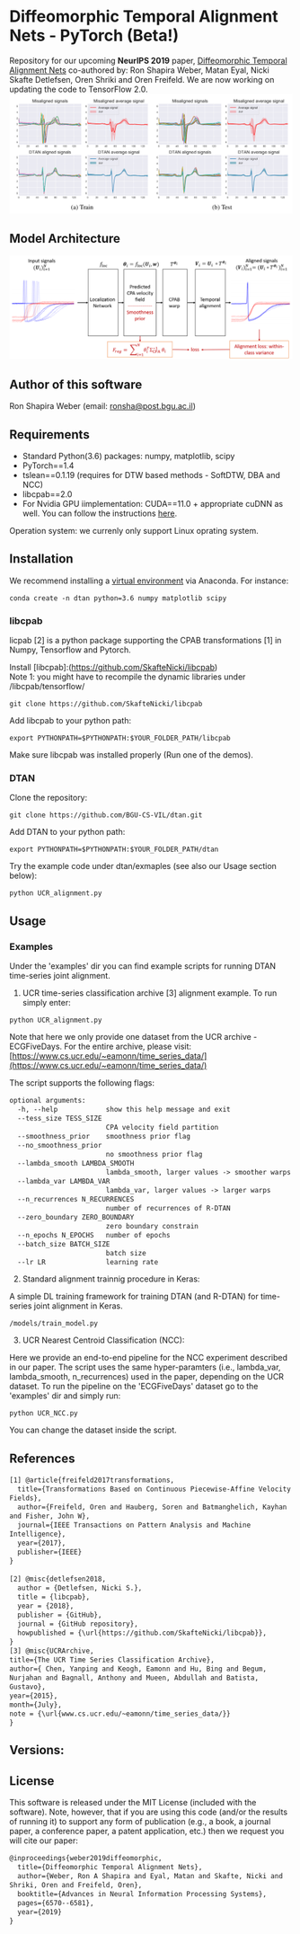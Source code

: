 # Diffeomorphic Temporal Alignment Nets - PyTorch (Beta!)
Repository for our upcoming <b>NeurIPS 2019</b> paper, [Diffeomorphic Temporal Alignment Nets](https://www.cs.bgu.ac.il/~orenfr/DTAN/ShapiraWeber_NeurIPS_2019.pdf) co-authored by: Ron Shapira Weber, Matan Eyal, Nicki Skafte Detlefsen, Oren Shriki and Oren Freifeld. We are now working on updating the code to TensorFlow 2.0.
<img src="/figures/dtan_intro_fig.png" alt="DTAN joint alignmnet of ECGFiveDays dataset.">
## Model Architecture
<img src="/figures/DTAN_detailed_model.png" alt="DTAN Architecture.">

## Author of this software
Ron Shapira Weber (email: ronsha@post.bgu.ac.il)

## Requirements
- Standard Python(3.6) packages: numpy, matplotlib, scipy
- PyTorch==1.4
- tslean==0.1.19 (requires for DTW based methods - SoftDTW, DBA and NCC)
- libcpab==2.0
- For Nvidia GPU iimplementation: CUDA==11.0 + appropriate cuDNN as well. You can follow the instructions [here](https://pytorch.org/get-started/locally/).

Operation system: we currenly only support Linux oprating system.

## Installation
We recommend installing a [virtual environment](https://docs.conda.io/projects/conda/en/latest/user-guide/tasks/manage-environments.html#creating-an-environment-with-commands) via Anaconda.
For instance:
```
conda create -n dtan python=3.6 numpy matplotlib scipy
```
### libcpab
licpab [2] is a python package supporting the CPAB transformations [1] in Numpy, Tensorflow and Pytorch.

Install [libcpab]:(https://github.com/SkafteNicki/libcpab) <br>
Note 1: you might have to recompile the dynamic libraries under /libcpab/tensorflow/ <br>
```
git clone https://github.com/SkafteNicki/libcpab
```
Add libcpab to your python path:
```
export PYTHONPATH=$PYTHONPATH:$YOUR_FOLDER_PATH/libcpab
```
Make sure libcpab was installed properly (Run one of the demos).

### DTAN
Clone the repository:
```
git clone https://github.com/BGU-CS-VIL/dtan.git
```
Add DTAN to your python path:
```
export PYTHONPATH=$PYTHONPATH:$YOUR_FOLDER_PATH/dtan
```
Try the example code under dtan/exmaples (see also our Usage section below):
```
python UCR_alignment.py
```
## Usage
### Examples
Under the 'examples' dir you can find example scripts for running DTAN time-series joint alignment. 
1. UCR time-series classification archive [3] alignment example.
To run simply enter:
```
python UCR_alignment.py
```
Note that here we only provide one dataset from the UCR archive - ECGFiveDays. 
For the entire archive, please visit:
[https://www.cs.ucr.edu/~eamonn/time_series_data/](https://www.cs.ucr.edu/~eamonn/time_series_data/)

The script supports the following flags:
```
optional arguments:
  -h, --help            show this help message and exit
  --tess_size TESS_SIZE
                        CPA velocity field partition
  --smoothness_prior    smoothness prior flag
  --no_smoothness_prior
                        no smoothness prior flag
  --lambda_smooth LAMBDA_SMOOTH
                        lambda_smooth, larger values -> smoother warps
  --lambda_var LAMBDA_VAR
                        lambda_var, larger values -> larger warps
  --n_recurrences N_RECURRENCES
                        number of recurrences of R-DTAN
  --zero_boundary ZERO_BOUNDARY
                        zero boundary constrain
  --n_epochs N_EPOCHS   number of epochs
  --batch_size BATCH_SIZE
                        batch size
  --lr LR               learning rate

```
2. Standard alignment trainnig procedure in Keras:

A simple DL training framework for training DTAN (and R-DTAN) for time-series joint alignment in Keras.
```
/models/train_model.py
```
3. UCR Nearest Centroid Classification (NCC):

Here we provide an end-to-end pipeline for the NCC experiment described in our paper.
The script uses the same hyper-paramters (i.e., lambda_var, lambda_smooth, n_recurrences) used in the paper, depending on the UCR dataset. 
To run the pipeline on the 'ECGFiveDays' dataset go to the 'examples' dir and simply run: 

```
python UCR_NCC.py
```
You can change the dataset inside the script.
## References
```
[1] @article{freifeld2017transformations,
  title={Transformations Based on Continuous Piecewise-Affine Velocity Fields},
  author={Freifeld, Oren and Hauberg, Soren and Batmanghelich, Kayhan and Fisher, John W},
  journal={IEEE Transactions on Pattern Analysis and Machine Intelligence},
  year={2017},
  publisher={IEEE}
}

[2] @misc{detlefsen2018,
  author = {Detlefsen, Nicki S.},
  title = {libcpab},
  year = {2018},
  publisher = {GitHub},
  journal = {GitHub repository},
  howpublished = {\url{https://github.com/SkafteNicki/libcpab}},
}
[3] @misc{UCRArchive,
title={The UCR Time Series Classification Archive},
author={ Chen, Yanping and Keogh, Eamonn and Hu, Bing and Begum, Nurjahan and Bagnall, Anthony and Mueen, Abdullah and Batista, Gustavo},
year={2015},
month={July},
note = {\url{www.cs.ucr.edu/~eamonn/time_series_data/}}
}
```
## Versions:


## License
This software is released under the MIT License (included with the software). Note, however, that if you are using this code (and/or the results of running it) to support any form of publication (e.g., a book, a journal paper, a conference paper, a patent application, etc.) then we request you will cite our paper:
```
@inproceedings{weber2019diffeomorphic,
  title={Diffeomorphic Temporal Alignment Nets},
  author={Weber, Ron A Shapira and Eyal, Matan and Skafte, Nicki and Shriki, Oren and Freifeld, Oren},
  booktitle={Advances in Neural Information Processing Systems},
  pages={6570--6581},
  year={2019}
}

```
